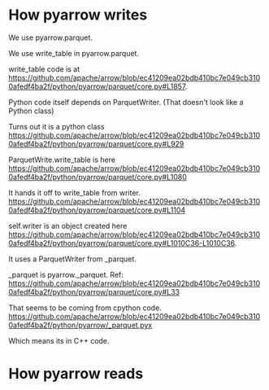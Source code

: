 # How pyarrow writes 
We use pyarrow.parquet. 

We use write_table in pyarrow.parquet.

write_table code is at https://github.com/apache/arrow/blob/ec41209ea02bdb410bc7e049cb3100afedf4ba2f/python/pyarrow/parquet/core.py#L1857.

Python code itself depends on ParquetWriter. (That doesn't look like a Python class)

Turns out it is a python class https://github.com/apache/arrow/blob/ec41209ea02bdb410bc7e049cb3100afedf4ba2f/python/pyarrow/parquet/core.py#L929

ParquetWrite.write_table is here https://github.com/apache/arrow/blob/ec41209ea02bdb410bc7e049cb3100afedf4ba2f/python/pyarrow/parquet/core.py#L1080

It hands it off to write_table from writer. https://github.com/apache/arrow/blob/ec41209ea02bdb410bc7e049cb3100afedf4ba2f/python/pyarrow/parquet/core.py#L1104

self.writer is an object created here https://github.com/apache/arrow/blob/ec41209ea02bdb410bc7e049cb3100afedf4ba2f/python/pyarrow/parquet/core.py#L1010C36-L1010C36. 

It uses a ParquetWriter from _parquet.

_parquet is pyarrow._parquet. Ref: https://github.com/apache/arrow/blob/ec41209ea02bdb410bc7e049cb3100afedf4ba2f/python/pyarrow/parquet/core.py#L33

That seems to be coming from cpython code. https://github.com/apache/arrow/blob/ec41209ea02bdb410bc7e049cb3100afedf4ba2f/python/pyarrow/_parquet.pyx

Which means its in C++ code. 

# How pyarrow reads
